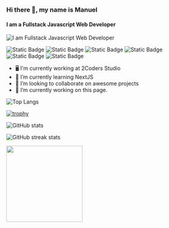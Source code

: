 ### Hi there 👋, my name is Manuel
#### I am a Fullstack Javascript Web Developer
![I am Fullstack Javascript Web Developer](https://media.licdn.com/dms/image/D4D16AQEOZIUCeckSNA/profile-displaybackgroundimage-shrink_350_1400/0/1704116346557?e=1709769600&v=beta&t=LtRqZH3-BHRhqLoIXiAPNjjNp0DA1-Y7CH-4bO1UIpA)


![Static Badge](https://img.shields.io/badge/JavaScript-yellow?style=flat&logo=javascript) ![Static Badge](https://img.shields.io/badge/React-blue?style=flat&logo=react&logoColor=white) ![Static Badge](https://img.shields.io/badge/NodeJS-green?style=flat&logo=node.JS&logoColor=white) ![Static Badge](https://img.shields.io/badge/ExpressJS-black?style=flat&logo=express&logoColor=white) ![Static Badge](https://img.shields.io/badge/TypeScript-blue?style=flat&logo=typescript&logoColor=white) ![Static Badge](https://img.shields.io/badge/NextJS-black?style=flat&logo=next.js&logoColor=white)

- 🖥️ I'm currently working at 2Coders Studio
- 🌱 I’m currently learning NextJS 
- 👯 I’m looking to collaborate on awesome projects 
- 🔭 I’m currently working on this page.

![Top Langs](https://github-readme-stats.vercel.app/api/top-langs/?username=anuraghazra&hide_progress=true)

[![trophy](https://github-profile-trophy.vercel.app/?username=ShadeVI)](https://github.com/ryo-ma/github-profile-trophy)

![GitHub stats](https://github-readme-stats.vercel.app/api?username=ShadeVI&show_icons=true&count_private=true)  

![GitHub streak stats](https://streak-stats.demolab.com/?user=ShadeVI)  

<a href="https://github.com/ShadeVI/github-readme-stats">
  <img height=200 align="center" src="https://github-readme-stats.vercel.app/api?username=ShadeVI" />
</a>
